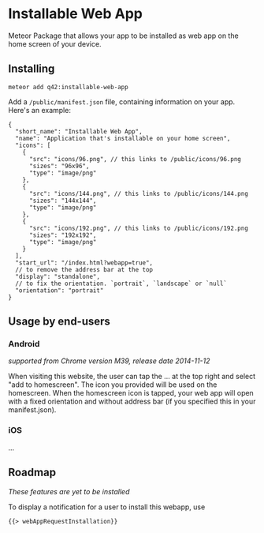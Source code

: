 # Installable Web App

Meteor Package that allows your app to be installed as web app on the home screen of your device.

## Installing

`meteor add q42:installable-web-app`

Add a `/public/manifest.json` file, containing information on your app. Here's an example:

```
{
  "short_name": "Installable Web App",
  "name": "Application that's installable on your home screen",
  "icons": [
    {
      "src": "icons/96.png", // this links to /public/icons/96.png
      "sizes": "96x96",
      "type": "image/png"
    },
    {
      "src": "icons/144.png", // this links to /public/icons/144.png
      "sizes": "144x144",
      "type": "image/png"
    },
    {
      "src": "icons/192.png", // this links to /public/icons/192.png
      "sizes": "192x192",
      "type": "image/png"
    }
  ],
  "start_url": "/index.html?webapp=true",
  // to remove the address bar at the top
  "display": "standalone",
  // to fix the orientation. `portrait`, `landscape` or `null`
  "orientation": "portrait"
}
```

## Usage by end-users

### Android

*supported from Chrome version M39, release date 2014-11-12*

When visiting this website, the user can tap the ... at the top right and select "add to homescreen". The icon you provided will be used on the homescreen. When the homescreen icon is tapped, your web app will open with a fixed orientation and without address bar (if you specified this in your manifest.json).

### iOS

...

## Roadmap

*These features are yet to be installed*

To display a notification for a user to install this webapp, use

`{{> webAppRequestInstallation}}`
